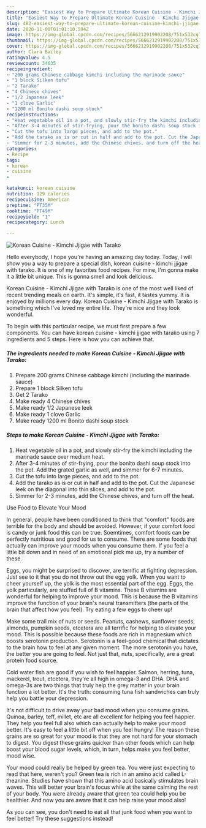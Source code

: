 ```yaml
---
description: "Easiest Way to Prepare Ultimate Korean Cuisine - Kimchi Jjigae with Tarako"
title: "Easiest Way to Prepare Ultimate Korean Cuisine - Kimchi Jjigae with Tarako"
slug: 482-easiest-way-to-prepare-ultimate-korean-cuisine-kimchi-jjigae-with-tarako
date: 2020-11-08T01:01:10.594Z
image: https://img-global.cpcdn.com/recipes/5666212919902208/751x532cq70/korean-cuisine-kimchi-jjigae-with-tarako-recipe-main-photo.jpg
thumbnail: https://img-global.cpcdn.com/recipes/5666212919902208/751x532cq70/korean-cuisine-kimchi-jjigae-with-tarako-recipe-main-photo.jpg
cover: https://img-global.cpcdn.com/recipes/5666212919902208/751x532cq70/korean-cuisine-kimchi-jjigae-with-tarako-recipe-main-photo.jpg
author: Clara Bailey
ratingvalue: 4.5
reviewcount: 34635
recipeingredient:
- "200 grams Chinese cabbage kimchi including the marinade sauce"
- "1 block Silken tofu"
- "2 Tarako"
- "4 Chinese chives"
- "1/2 Japanese leek"
- "1 clove Garlic"
- "1200 ml Bonito dashi soup stock"
recipeinstructions:
- "Heat vegetable oil in a pot, and slowly stir-fry the kimchi including the marinade sauce over medium heat."
- "After 3-4 minutes of stir-frying, pour the bonito dashi soup stock into the pot. Add the grated garlic as well, and simmer for 6-7 minutes."
- "Cut the tofu into large pieces, and add to the pot."
- "Add the tarako as is or cut in half and add to the pot. Cut the Japanese leek on the diagonal into thin slices, and add to the pot."
- "Simmer for 2-3 minutes, add the Chinese chives, and turn off the heat."
categories:
- Recipe
tags:
- korean
- cuisine
- 

katakunci: korean cuisine  
nutrition: 129 calories
recipecuisine: American
preptime: "PT35M"
cooktime: "PT49M"
recipeyield: "1"
recipecategory: Lunch

---
```



![Korean Cuisine - Kimchi Jjigae with Tarako](https://img-global.cpcdn.com/recipes/5666212919902208/751x532cq70/korean-cuisine-kimchi-jjigae-with-tarako-recipe-main-photo.jpg)

Hello everybody, I hope you're having an amazing day today. Today, I will show you a way to prepare a special dish, korean cuisine - kimchi jjigae with tarako. It is one of my favorites food recipes. For mine, I'm gonna make it a little bit unique. This is gonna smell and look delicious.

Korean Cuisine - Kimchi Jjigae with Tarako is one of the most well liked of recent trending meals on earth. It's simple, it's fast, it tastes yummy. It is enjoyed by millions every day. Korean Cuisine - Kimchi Jjigae with Tarako is something which I've loved my entire life. They're nice and they look wonderful.




To begin with this particular recipe, we must first prepare a few components. You can have korean cuisine - kimchi jjigae with tarako using 7 ingredients and 5 steps. Here is how you can achieve that.

<!--inarticleads1-->

##### The ingredients needed to make Korean Cuisine - Kimchi Jjigae with Tarako:

1. Prepare 200 grams Chinese cabbage kimchi (including the marinade sauce)
1. Prepare 1 block Silken tofu
1. Get 2 Tarako
1. Make ready 4 Chinese chives
1. Make ready 1/2 Japanese leek
1. Make ready 1 clove Garlic
1. Make ready 1200 ml Bonito dashi soup stock




<!--inarticleads2-->

##### Steps to make Korean Cuisine - Kimchi Jjigae with Tarako:

1. Heat vegetable oil in a pot, and slowly stir-fry the kimchi including the marinade sauce over medium heat.
1. After 3-4 minutes of stir-frying, pour the bonito dashi soup stock into the pot. Add the grated garlic as well, and simmer for 6-7 minutes.
1. Cut the tofu into large pieces, and add to the pot.
1. Add the tarako as is or cut in half and add to the pot. Cut the Japanese leek on the diagonal into thin slices, and add to the pot.
1. Simmer for 2-3 minutes, add the Chinese chives, and turn off the heat.




Use Food to Elevate Your Mood


In general, people have been conditioned to think that "comfort" foods are terrible for the body and should be avoided. However, if your comfort food is candy or junk food this can be true. Soemtimes, comfort foods can be perfectly nutritious and good for us to consume. There are some foods that actually can improve your moods when you consume them. If you feel a little bit down and in need of an emotional pick me up, try a number of these.

Eggs, you might be surprised to discover, are terrific at fighting depression. Just see to it that you do not throw out the egg yolk. When you want to cheer yourself up, the yolk is the most essential part of the egg. Eggs, the yolk particularly, are stuffed full of B vitamins. These B vitamins are wonderful for helping to improve your mood. This is because the B vitamins improve the function of your brain's neural transmitters (the parts of the brain that affect how you feel). Try eating a few eggs to cheer up!

Make some trail mix of nuts or seeds. Peanuts, cashews, sunflower seeds, almonds, pumpkin seeds, etcetera are all terrific for helping to elevate your mood. This is possible because these foods are rich in magnesium which boosts serotonin production. Serotonin is a feel-good chemical that dictates to the brain how to feel at any given moment. The more serotonin you have, the better you are going to feel. Not just that, nuts, specifically, are a great protein food source.

Cold water fish are good if you wish to feel happier. Salmon, herring, tuna, mackerel, trout, etcetera, they're all high in omega-3 and DHA. DHA and omega-3s are two things that truly help the grey matter in your brain function a lot better. It's the truth: consuming tuna fish sandwiches can truly help you battle your depression. 

It's not difficult to drive away your bad mood when you consume grains. Quinoa, barley, teff, millet, etc are all excellent for helping you feel happier. They help you feel full also which can actually help to make your mood better. It's easy to feel a little bit off when you feel hungry! The reason these grains are so great for your mood is that they are not hard for your stomach to digest. You digest these grains quicker than other foods which can help boost your blood sugar levels, which, in turn, helps make you feel better, mood wise.

Your mood could really be helped by green tea. You were just expecting to read that here, weren't you? Green tea is rich in an amino acid called L-theanine. Studies have shown that this amino acid basically stimulates brain waves. This will better your brain's focus while at the same calming the rest of your body. You were already aware that green tea could help you be healthier. And now you are aware that it can help raise your mood also!

As you can see, you don't need to eat all that junk food when you want to feel better! Try  these suggestions  instead!

